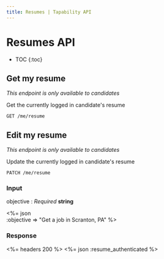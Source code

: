 ```yaml
---
title: Resumes | Tapability API
---
```


# Resumes API

* TOC
{:toc}

## Get my resume

_This endpoint is only available to candidates_

Get the currently logged in candidate's resume

    GET /me/resume

## Edit my resume

_This endpoint is only available to candidates_

Update the currently logged in candidate's resume

    PATCH /me/resume

### Input

objective
: _Required_ **string**

<%= json \
    :objective   => "Get a job in Scranton, PA"
%>

### Response

<%= headers 200 %>
<%= json :resume_authenticated %>
